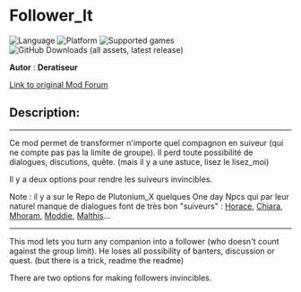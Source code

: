 # Follower_It

![Language](https://img.shields.io/static/v1?label=language&message=english%20%7C%20french%20%7C%20&color=informational)
![Platform](https://img.shields.io/static/v1?label=platform&message=windows%20%7C%20macOS%20%7C%20&color=informational)
![Supported games](https://img.shields.io/static/v1?label=supported%20games&message=BG2%20%7C%20BGT%20%7C%20BGEE%20%7C%20BG2EE%20%7C%20EET%20%7C%20IWDEE%20%7C&color=dodgerblue)
![GitHub Downloads (all assets, latest release)](https://img.shields.io/github/downloads/Deratiseur/Follower_It/total)

**Autor** : **Deratiseur**

[Link to original Mod Forum](https://www.baldursgateworld.fr/viewtopic.php?p=518215#p518215)


## Description:
-------------

Ce mod permet de transformer n'importe quel compagnon en suiveur (qui ne compte pas pas la limite de groupe). Il perd toute possibilité de dialogues, discutions, quête. (mais il y a une astuce, lisez le lisez_moi)

Il y a deux options pour rendre les suiveurs invincibles.

Note : il y a sur le Repo de Plutonium_X quelques One day Npcs qui par leur naturel manque de dialogues font de très bon "suiveurs" : <a href=https://github.com/Plutonium-X/1D_NPC_Horace>Horace</a>, <a href=https://github.com/Plutonium-X/1D_NPC_Chiara>Chiara</a>, <a href=https://github.com/Plutonium-X/1D_NPC_Mhoram>Mhoram</a>, <a href=https://github.com/Plutonium-X/1D_NPC_Moddie>Moddie</a>, <a href=https://github.com/Plutonium-X/1D_NPC_Malthis>Malthis</a>...

-------------

This mod lets you turn any companion into a follower (who doesn't count against the group limit). He loses all possibility of banters, discussion or quest. (but there is a trick, readme the readme)

There are two options for making followers invincibles.
